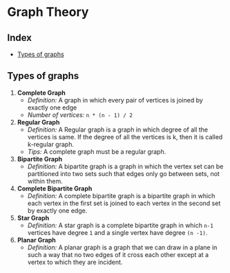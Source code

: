 # Graph Theory

## Index
* [Types of graphs](#types-of-graphs)

## Types of graphs
1. **Complete Graph**
    * *Definition:* A graph in which every pair of vertices is joined by exactly one edge
    * *Number of vertices:* `n * (n - 1) / 2`
2. **Regular Graph**
    * *Definition:* A Regular graph is a graph in which degree of all the vertices is same. If the degree of all the vertices is k, then it is called k-regular graph.
    * *Tips:* A complete graph must be a regular graph.
3. **Bipartite Graph**
    * *Definition:* A bipartite graph is a graph in which the vertex set can be partitioned into two sets such that edges only go between sets, not within them.
4. **Complete Bipartite Graph**
    * *Definition:* A complete bipartite graph is a bipartite graph in which each vertex in the first set is joined to each vertex in the second set by exactly one edge.
5. **Star Graph**
    * *Definition:* A star graph is a complete bipartite graph in which `n-1` vertices have degree `1` and a single vertex have degree `(n -1)`.
6. **Planar Graph**
    * *Definition:* A planar graph is a graph that we can draw in a plane in such a way that no two edges of it cross each other except at a vertex to which they are incident.
